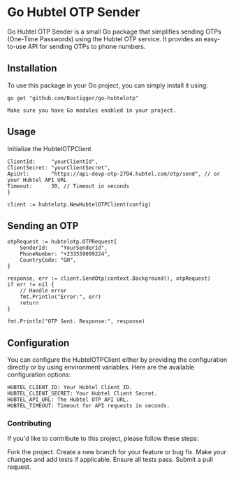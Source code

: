 # Go Hubtel OTP Sender

Go Hubtel OTP Sender is a small Go package that simplifies sending OTPs (One-Time Passwords) using the Hubtel OTP service. It provides an easy-to-use API for sending OTPs to phone numbers.

## Installation

To use this package in your Go project, you can simply install it using:

```
go get "github.com/Bostigger/go-hubtelotp"

Make sure you have Go modules enabled in your project.
```

## Usage
Initialize the HubtelOTPClient
```config := &util.HubtelOTPConfig{
ClientId:     "yourClientId",
ClientSecret: "yourClientSecret",
ApiUrl:       "https://api-devp-otp-2704.hubtel.com/otp/send", // or your Hubtel API URL
Timeout:      30, // Timeout in seconds
}

client := hubtelotp.NewHubtelOTPClient(config)
```

## Sending an OTP
```
otpRequest := hubtelotp.OTPRequest{
    SenderId:    "YourSenderId",
    PhoneNumber: "+233559099224",
    CountryCode: "GH",
}

response, err := client.SendOtp(context.Background(), otpRequest)
if err != nil {
    // Handle error
    fmt.Println("Error:", err)
    return
}

fmt.Println("OTP Sent. Response:", response)

```
## Configuration
You can configure the HubtelOTPClient either by providing the configuration directly or by using environment variables. Here are the available configuration options:

```
HUBTEL_CLIENT_ID: Your Hubtel Client ID.
HUBTEL_CLIENT_SECRET: Your Hubtel Client Secret.
HUBTEL_API_URL: The Hubtel OTP API URL.
HUBTEL_TIMEOUT: Timeout for API requests in seconds.
```

### Contributing
If you'd like to contribute to this project, please follow these steps:

Fork the project.
Create a new branch for your feature or bug fix.
Make your changes and add tests if applicable.
Ensure all tests pass.
Submit a pull request.